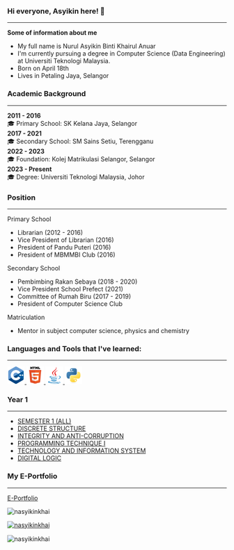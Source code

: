 ### Hi everyone, Asyikin here! 👋
_________

**Some of information about me**
- My full name is Nurul Asyikin Binti Khairul Anuar
- I'm currently pursuing a degree in Computer Science (Data Engineering) at Universiti Teknologi Malaysia.
- Born on April 18th
- Lives in Petaling Jaya, Selangor

### Academic Background
_________
**2011 - 2016** <br>
🎓 Primary School: SK Kelana Jaya, Selangor  <br>
**2017 - 2021** <br>
🎓 Secondary School: SM Sains Setiu, Terengganu<br>
**2022 - 2023**<br>
🎓 Foundation: Kolej Matrikulasi Selangor, Selangor <br>
**2023 - Present**<br>
🎓 Degree: Universiti Teknologi Malaysia, Johor <br>

### Position 
_________
Primary School
- Librarian (2012 - 2016)
- Vice President of Librarian (2016)
- President of Pandu Puteri (2016)
- President of MBMMBI Club (2016) <br>

Secondary School <br>
- Pembimbing Rakan Sebaya (2018 - 2020)
- Vice President School Prefect (2021)
- Committee of Rumah Biru (2017 - 2019)
- President of Computer Science Club<br>

Matriculation<br>
- Mentor in subject computer science, physics and chemistry 
    


### Languages and Tools that I've learned:
______________


<p align="left"> <a href="https://www.w3schools.com/cpp/" target="_blank" rel="noreferrer"> <img src="https://raw.githubusercontent.com/devicons/devicon/master/icons/cplusplus/cplusplus-original.svg" alt="cplusplus" width="40" height="40"/> </a> <a href="https://www.w3.org/html/" target="_blank" rel="noreferrer"> <img src="https://raw.githubusercontent.com/devicons/devicon/master/icons/html5/html5-original-wordmark.svg" alt="html5" width="40" height="40"/> </a> <a href="https://www.java.com" target="_blank" rel="noreferrer"> <img src="https://raw.githubusercontent.com/devicons/devicon/master/icons/java/java-original.svg" alt="java" width="40" height="40"/> </a> <a href="https://www.python.org" target="_blank" rel="noreferrer"> <img src="https://raw.githubusercontent.com/devicons/devicon/master/icons/python/python-original.svg" alt="python" width="40" height="40"/> </a> </p>

### Year 1 <br>
___________

- [SEMESTER 1 (ALL)](https://github.com/NASYIKINKHAI/SEMESTER-1) <BR>
- [DISCRETE STRUCTURE](https://github.com/NASYIKINKHAI/SEMESTER-1/tree/main/Discrete%20Structure)
- [INTEGRITY AND ANTI-CORRUPTION](https://github.com/NASYIKINKHAI/SEMESTER-1/tree/main/Integrity%20and%20Anti-corruption%20Course) <BR>
- [PROGRAMMING TECHNIQUE I](https://github.com/NASYIKINKHAI/SEMESTER-1/tree/main/Programming%20Technique%20I)<BR>
- [TECHNOLOGY AND INFORMATION SYSTEM](https://github.com/NASYIKINKHAI/SEMESTER-1/tree/main/Technology%20and%20Information%20System)<BR>
- [DIGITAL LOGIC](https://github.com/NASYIKINKHAI/SEMESTER-1/tree/main/Digital%20Logic)


### My E-Portfolio <br>
____________
[E-Portfolio](http://127.0.0.1:5500/index.html) <BR>





<p align="left"> <img src="https://komarev.com/ghpvc/?username=nasyikinkhai&label=Profile%20views&color=0e75b6&style=flat" alt="nasyikinkhai" /> </p>

<p align="left"> <a href="https://github.com/ryo-ma/github-profile-trophy"><img src="https://github-profile-trophy.vercel.app/?username=nasyikinkhai" alt="nasyikinkhai" /></a> </p>


<p align="left">
</p>



<p><img align="center" src="https://github-readme-stats.vercel.app/api/top-langs?username=nasyikinkhai&show_icons=true&locale=en&layout=compact" alt="nasyikinkhai" /></p>

<!--
**NASYIKINKHAI/NASYIKINKHAI** is a ✨ _special_ ✨ repository because its `README.md` (this file) appears on your GitHub profile.

Here are some ideas to get you started:

- 🔭 I’m currently working on ...
- 🌱 I’m currently learning ...
- 👯 I’m looking to collaborate on ...
- 🤔 I’m looking for help with ...
- 💬 Ask me about ...
- 📫 How to reach me: ...
- 😄 Pronouns: ...
- ⚡ Fun fact: ...
-->

